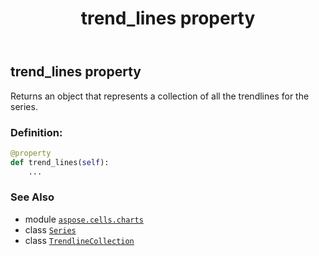 ﻿---
title: trend_lines property
second_title: Aspose.Cells for Python via .NET API References
description: 
type: docs
weight: 470
url: /aspose.cells.charts/series/trend_lines/
is_root: false
---

## trend_lines property


Returns an object that represents a collection of all the trendlines for the series.
### Definition:
```python
@property
def trend_lines(self):
    ...
```

### See Also
* module [`aspose.cells.charts`](../../)
* class [`Series`](/cells/python-net/aspose.cells.charts/series)
* class [`TrendlineCollection`](/cells/python-net/aspose.cells.charts/trendlinecollection)
